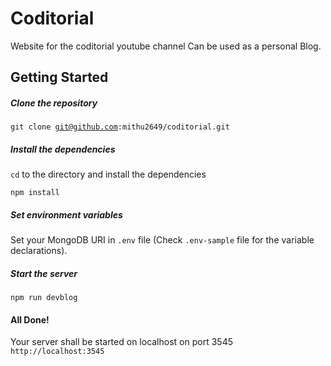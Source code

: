 # Coditorial

Website for the coditorial youtube channel
Can be used as a personal Blog.


## Getting Started

##### Clone the repository

<code>git clone git@github.com:mithu2649/coditorial.git</code>

##### Install the dependencies

<code>cd</code> to the directory and install the dependencies

<code>npm install</code>

##### Set environment variables

Set your MongoDB URI in <code>.env</code> file (Check <code>.env-sample</code> file for the variable declarations).

##### Start the server

<code>npm run devblog</code>

#### All Done!

Your server shall be started on localhost on port 3545
<code>http://localhost:3545</code>